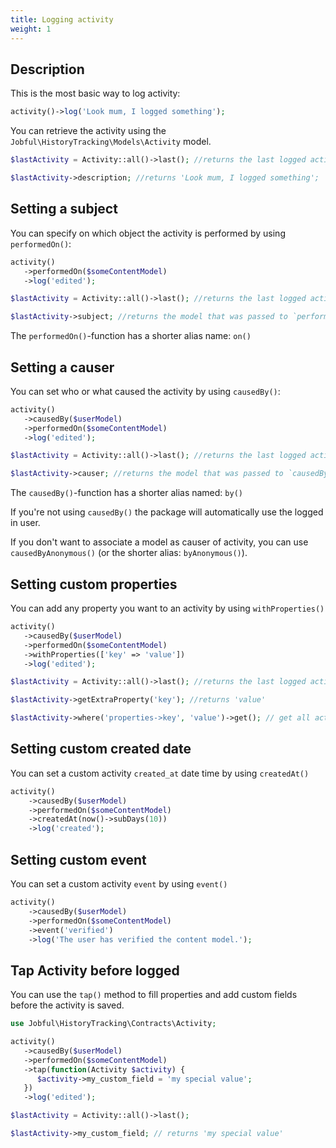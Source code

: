 ```yaml
---
title: Logging activity
weight: 1
---
```


## Description

This is the most basic way to log activity:

```php
activity()->log('Look mum, I logged something');
```

You can retrieve the activity using the `Jobful\HistoryTracking\Models\Activity` model.

```php
$lastActivity = Activity::all()->last(); //returns the last logged activity

$lastActivity->description; //returns 'Look mum, I logged something';
```

## Setting a subject

You can specify on which object the activity is performed by using `performedOn()`:

```php
activity()
   ->performedOn($someContentModel)
   ->log('edited');

$lastActivity = Activity::all()->last(); //returns the last logged activity

$lastActivity->subject; //returns the model that was passed to `performedOn`;
```

The `performedOn()`-function has a shorter alias name: `on()`

## Setting a causer

You can set who or what caused the activity by using `causedBy()`:

```php
activity()
   ->causedBy($userModel)
   ->performedOn($someContentModel)
   ->log('edited');

$lastActivity = Activity::all()->last(); //returns the last logged activity

$lastActivity->causer; //returns the model that was passed to `causedBy`;
```

The `causedBy()`-function has a shorter alias named: `by()`

If you're not using `causedBy()` the package will automatically use the logged in user.

If you don't want to associate a model as causer of activity, you can use `causedByAnonymous()` (or the shorter alias: `byAnonymous()`).

## Setting custom properties

You can add any property you want to an activity by using `withProperties()`

```php
activity()
   ->causedBy($userModel)
   ->performedOn($someContentModel)
   ->withProperties(['key' => 'value'])
   ->log('edited');

$lastActivity = Activity::all()->last(); //returns the last logged activity

$lastActivity->getExtraProperty('key'); //returns 'value'

$lastActivity->where('properties->key', 'value')->get(); // get all activity where the `key` custom property is 'value'
```

## Setting custom created date

You can set a custom activity `created_at` date time by using `createdAt()`

```php
activity()
    ->causedBy($userModel)
    ->performedOn($someContentModel)
    ->createdAt(now()->subDays(10))
    ->log('created');
```

## Setting custom event

You can set a custom activity `event` by using `event()`

```php
activity()
    ->causedBy($userModel)
    ->performedOn($someContentModel)
    ->event('verified')
    ->log('The user has verified the content model.');
```

## Tap Activity before logged

You can use the `tap()` method to fill properties and add custom fields before the activity is saved.

```php
use Jobful\HistoryTracking\Contracts\Activity;

activity()
   ->causedBy($userModel)
   ->performedOn($someContentModel)
   ->tap(function(Activity $activity) {
      $activity->my_custom_field = 'my special value';
   })
   ->log('edited');

$lastActivity = Activity::all()->last();

$lastActivity->my_custom_field; // returns 'my special value'
```
